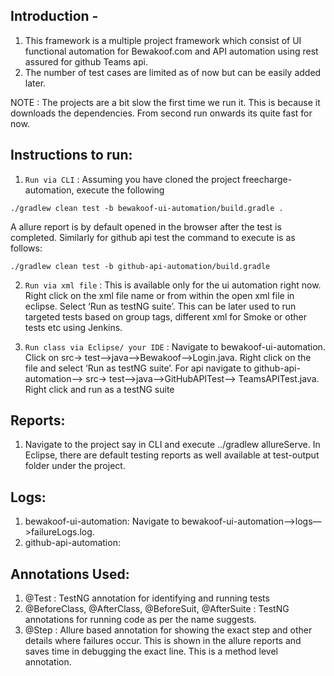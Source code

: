 ## Introduction -

1. This framework is a multiple project framework which consist of UI functional automation for Bewakoof.com and API automation using rest assured for github Teams api.
2. The number of test cases are limited as of now but can be easily added later. 

NOTE : The projects are a bit slow the first time we run it. This is because it downloads the dependencies. From second run onwards its quite fast for now.

## Instructions to run:
1. `Run via CLI` : Assuming you have cloned the project freecharge-automation, execute the following
```Cd freecharge-automation, 
./gradlew clean test -b bewakoof-ui-automation/build.gradle . 
```
A allure report is by default opened in the browser after the test is completed. 
Similarly for github api test the command to execute is as follows:
```cd freecharge-automation
./gradlew clean test -b github-api-automation/build.gradle 
```
2. `Run via xml file` : This is available only for the ui automation right now. 
 Right click on the xml file name or from within the open xml file in eclipse. Select ‘Run as testNG suite’. This can be later used to run targeted tests based on group tags, different xml for Smoke or other tests etc using Jenkins.

3. `Run class via Eclipse/ your IDE` : Navigate to bewakoof-ui-automation. Click on src-> test—>java—>Bewakoof—>Login.java. Right click on the file and select ‘Run as testNG suite’. 
For api navigate to github-api-automation—> src-> test—>java—>GitHubAPITest—> TeamsAPITest.java. Right click and run as a testNG suite

## Reports:
1. Navigate to the project say in CLI and execute ../gradlew allureServe. In Eclipse, there are default testing reports as well available at test-output folder under the project.

## Logs:
1. bewakoof-ui-automation: Navigate to bewakoof-ui-automation—>logs—>failureLogs.log. 
2. github-api-automation: 

## Annotations Used:
1. @Test : TestNG annotation for identifying and running tests
2. @BeforeClass, @AfterClass, @BeforeSuit, @AfterSuite : TestNG annotations for running code as per the name suggests.
3. @Step : Allure based annotation for showing the exact step and other details where failures occur. This is shown in the allure reports and saves time in debugging the exact line. This is a method level annotation.

